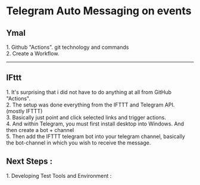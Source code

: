 <h1>Telegram Auto Messaging on events</h1>

<h2> Ymal </h2>
1. Github "Actions". git technology and commands<br>
2. Create a Workflow.

---
<h2>IFttt</h2>
1. It's surprising that i did not have to do anything at all from GitHub "Actions".<br>
2. The setup was done everything from the IFTTT and Telegram API. (mostly IFTTT)<br>
3. Basically just point and click selected links and trigger actions.<br>
4. And within Telegram, you must first install desktop into Windows. And then create a bot + channel<br>
5. Then add the IFTTT telegram bot into your telegram channel, basically the bot-channel in which you wish to receive the message.

<h2>Next Steps : </h2>
1. Developing Test Tools and Environment :
